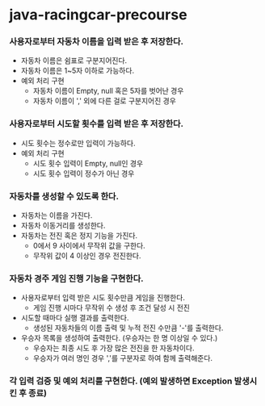 # java-racingcar-precourse

### 사용자로부터 자동차 이름을 입력 받은 후 저장한다.
- 자동차 이름은 쉼표로 구분지어진다.
- 자동차 이름은 1~5자 이하로 가능하다.
- 예외 처리 구현
    - 자동차 이름이 Empty, null 혹은 5자를 벗어난 경우
    - 자동차 이름이 ',' 외에 다른 걸로 구분지어진 경우

### 사용자로부터 시도할 횟수를 입력 받은 후 저장한다.
- 시도 횟수는 정수로만 입력이 가능하다.
- 예외 처리 구현
    - 시도 횟수 입력이 Empty, null인 경우
    - 시도 횟수 입력이 정수가 아닌 경우

### 자동차를 생성할 수 있도록 한다.
- 자동차는 이름을 가진다.
- 자동차 이동거리를 생성한다.
- 자동차는 전진 혹은 정지 기능을 가진다.
    - 0에서 9 사이에서 무작위 값을 구한다.
    - 무작위 값이 4 이상인 경우 전진한다.

### 자동차 경주 게임 진행 기능을 구현한다.
- 사용자로부터 입력 받은 시도 횟수만큼 게임을 진행한다.
    - 게임 진행 시마다 무작위 수 생성 후 조건 달성 시 전진
- 시도할 때마다 실행 결과를 출력한다.
    - 생성된 자동차들의 이름 출력 및 누적 전진 수만큼 '-'를 출력한다.
- 우승자 목록을 생성하여 출력한다. (우승자는 한 명 이상일 수 있다.)
    - 우승자는 최종 시도 후 가장 많은 전진을 한 자동차이다.
    - 우승자가 여러 명인 경우 ','를 구분자로 하여 함께 출력해준다.

### 각 입력 검증 및 예외 처리를 구현한다. (예외 발생하면 Exception 발생시킨 후 종료)
